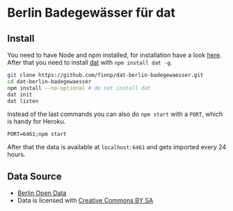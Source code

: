 # Berlin Badegewässer für dat

## Install

You need to have Node and npm installed, for installation have a look [here](http://nodejs.org/).
After that you need to install [dat](http://dat-data.com) with `npm install dat -g`.

```bash
git clone https://github.com/finnp/dat-berlin-badegewaesser.git
cd dat-berlin-badegewaesser
npm install --no-optional # do not install dat
dat init
dat listen
```
Instead of the last commands you can also do `npm start` with a `PORT`, which
is handy for Heroku.
```
PORT=6461;npm start
```

After that the data is available at `localhost:6461` and gets imported every 
24 hours.

## Data Source

* [Berlin Open Data](http://daten.berlin.de/datensaetze/liste-der-badestellen-badegew%C3%A4sserqualit%C3%A4t)
* Data is licensed with [Creative Commons BY SA](http://creativecommons.org/licenses/by-sa/3.0/)
